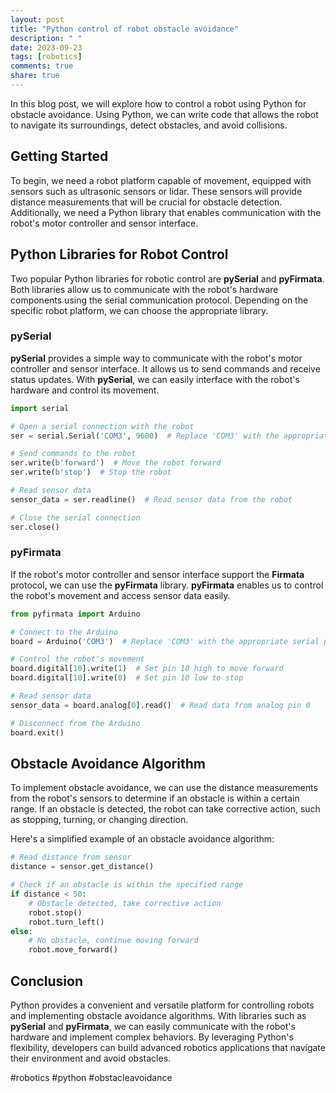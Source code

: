 ```yaml
---
layout: post
title: "Python control of robot obstacle avoidance"
description: " "
date: 2023-09-23
tags: [robotics]
comments: true
share: true
---
```


In this blog post, we will explore how to control a robot using Python for obstacle avoidance. Using Python, we can write code that allows the robot to navigate its surroundings, detect obstacles, and avoid collisions.

## Getting Started
To begin, we need a robot platform capable of movement, equipped with sensors such as ultrasonic sensors or lidar. These sensors will provide distance measurements that will be crucial for obstacle detection. Additionally, we need a Python library that enables communication with the robot's motor controller and sensor interface.

## Python Libraries for Robot Control
Two popular Python libraries for robotic control are **pySerial** and **pyFirmata**. Both libraries allow us to communicate with the robot's hardware components using the serial communication protocol. Depending on the specific robot platform, we can choose the appropriate library.

### pySerial
**pySerial** provides a simple way to communicate with the robot's motor controller and sensor interface. It allows us to send commands and receive status updates. With **pySerial**, we can easily interface with the robot's hardware and control its movement.

```python
import serial

# Open a serial connection with the robot
ser = serial.Serial('COM3', 9600)  # Replace 'COM3' with the appropriate serial port

# Send commands to the robot
ser.write(b'forward')  # Move the robot forward
ser.write(b'stop')  # Stop the robot

# Read sensor data
sensor_data = ser.readline()  # Read sensor data from the robot

# Close the serial connection
ser.close()
```

### pyFirmata
If the robot's motor controller and sensor interface support the **Firmata** protocol, we can use the **pyFirmata** library. **pyFirmata** enables us to control the robot's movement and access sensor data easily.

```python
from pyfirmata import Arduino

# Connect to the Arduino
board = Arduino('COM3')  # Replace 'COM3' with the appropriate serial port

# Control the robot's movement
board.digital[10].write(1)  # Set pin 10 high to move forward
board.digital[10].write(0)  # Set pin 10 low to stop

# Read sensor data
sensor_data = board.analog[0].read()  # Read data from analog pin 0

# Disconnect from the Arduino
board.exit()
```

## Obstacle Avoidance Algorithm
To implement obstacle avoidance, we can use the distance measurements from the robot's sensors to determine if an obstacle is within a certain range. If an obstacle is detected, the robot can take corrective action, such as stopping, turning, or changing direction.

Here's a simplified example of an obstacle avoidance algorithm:

```python
# Read distance from sensor
distance = sensor.get_distance()

# Check if an obstacle is within the specified range
if distance < 50:
    # Obstacle detected, take corrective action
    robot.stop()
    robot.turn_left()
else:
    # No obstacle, continue moving forward
    robot.move_forward()
```

## Conclusion
Python provides a convenient and versatile platform for controlling robots and implementing obstacle avoidance algorithms. With libraries such as **pySerial** and **pyFirmata**, we can easily communicate with the robot's hardware and implement complex behaviors. By leveraging Python's flexibility, developers can build advanced robotics applications that navigate their environment and avoid obstacles.

#robotics #python #obstacleavoidance